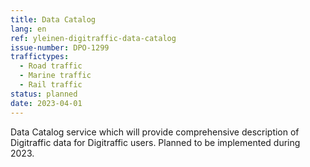 ```yaml
---
title: Data Catalog
lang: en
ref: yleinen-digitraffic-data-catalog
issue-number: DPO-1299
traffictypes:
  - Road traffic
  - Marine traffic
  - Rail traffic
status: planned
date: 2023-04-01
---
```


Data Catalog service which will provide comprehensive description of Digitraffic data for Digitraffic users. Planned to be implemented during 2023.
